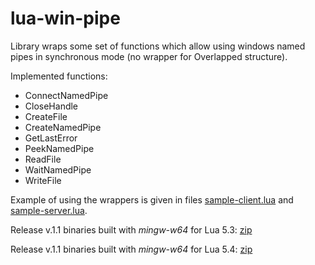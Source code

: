 # lua-win-pipe
Library wraps some set of functions which allow using windows named pipes
in synchronous mode (no wrapper for Overlapped structure).

Implemented functions:
- ConnectNamedPipe
- CloseHandle
- CreateFile
- CreateNamedPipe
- GetLastError
- PeekNamedPipe
- ReadFile
- WaitNamedPipe
- WriteFile

Example of using the wrappers is given in files
[sample-client.lua][sample-client] and [sample-server.lua][sample-server].

Release v.1.1 binaries built with _mingw-w64_ for Lua 5.3: [zip][binary-lua53]

Release v.1.1 binaries built with _mingw-w64_ for Lua 5.4: [zip][binary-lua54]

[sample-client]: sample-client.lua
[sample-server]: sample-server.lua
[binary-lua53]:https://github.com/dsabdrashitov/lua-win-pipe/releases/download/v.1.1/lua-win-pipe-v_1_1-lua53-win64.zip
[binary-lua54]:https://github.com/dsabdrashitov/lua-win-pipe/releases/download/v.1.1/lua-win-pipe-v_1_1-lua54-win64.zip